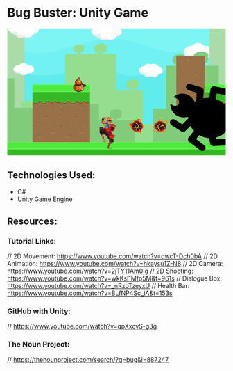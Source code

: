 # Bug Buster: Unity Game

![Screenshot 01](1.png)

## Technologies Used:
- C#
- Unity Game Engine

## Resources:
### Tutorial Links:
// 2D Movement: https://www.youtube.com/watch?v=dwcT-Dch0bA
// 2D Animation: https://www.youtube.com/watch?v=hkaysu1Z-N8
// 2D Camera: https://www.youtube.com/watch?v=2jTY11Am0Ig
// 2D Shooting: https://www.youtube.com/watch?v=wkKsl1Mfp5M&t=961s
// Dialogue Box: https://www.youtube.com/watch?v=_nRzoTzeyxU
// Health Bar: https://www.youtube.com/watch?v=BLfNP4Sc_iA&t=153s
### GitHub with Unity:
// https://www.youtube.com/watch?v=qpXxcvS-g3g
### The Noun Project:
// https://thenounproject.com/search/?q=bug&i=887247